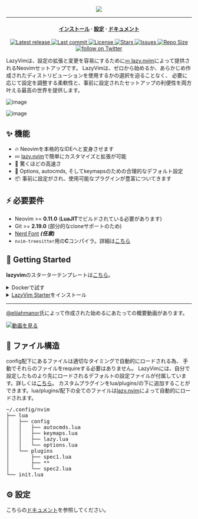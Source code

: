 <div align="center">
  <img src="https://user-images.githubusercontent.com/292349/213446185-2db63fd5-8c84-459c-9f04-e286382d6e80.png">
</div>

<hr>

<h4 align="center">
  <a href="https://lazyvim.github.io/installation">インストール</a>
  ·
  <a href="https://lazyvim.github.io/configuration">設定</a>
  ·
  <a href="https://lazyvim.github.io">ドキュメント</a>
</h4>

<div align="center"><p>
    <a href="https://github.com/LazyVim/LazyVim/releases/latest">
      <img alt="Latest release" src="https://img.shields.io/github/v/release/LazyVim/LazyVim?style=for-the-badge&logo=starship&color=C9CBFF&logoColor=D9E0EE&labelColor=302D41&include_prerelease&sort=semver" />
    </a>
    <a href="https://github.com/LazyVim/LazyVim/pulse">
      <img alt="Last commit" src="https://img.shields.io/github/last-commit/LazyVim/LazyVim?style=for-the-badge&logo=starship&color=8bd5ca&logoColor=D9E0EE&labelColor=302D41"/>
    </a>
    <a href="https://github.com/LazyVim/LazyVim/blob/main/LICENSE">
      <img alt="License" src="https://img.shields.io/github/license/LazyVim/LazyVim?style=for-the-badge&logo=starship&color=ee999f&logoColor=D9E0EE&labelColor=302D41" />
    </a>
    <a href="https://github.com/LazyVim/LazyVim/stargazers">
      <img alt="Stars" src="https://img.shields.io/github/stars/LazyVim/LazyVim?style=for-the-badge&logo=starship&color=c69ff5&logoColor=D9E0EE&labelColor=302D41" />
    </a>
    <a href="https://github.com/LazyVim/LazyVim/issues">
      <img alt="Issues" src="https://img.shields.io/github/issues/LazyVim/LazyVim?style=for-the-badge&logo=bilibili&color=F5E0DC&logoColor=D9E0EE&labelColor=302D41" />
    </a>
    <a href="https://github.com/LazyVim/LazyVim">
      <img alt="Repo Size" src="https://img.shields.io/github/repo-size/LazyVim/LazyVim?color=%23DDB6F2&label=SIZE&logo=codesandbox&style=for-the-badge&logoColor=D9E0EE&labelColor=302D41" />
    </a>
    <a href="https://twitter.com/intent/follow?screen_name=folke">
      <img alt="follow on Twitter" src="https://img.shields.io/twitter/follow/folke?style=for-the-badge&logo=twitter&color=8aadf3&logoColor=D9E0EE&labelColor=302D41" />
    </a>
</div>

LazyVimは、設定の拡張と変更を容易にするために[💤 lazy.nvim](https://github.com/folke/lazy.nvim)によって提供されるNeovimセットアップです。
LazyVimは、ゼロから始めるか、あらかじめ作成されたディストリビューションを使用するかの選択を迫ることなく、
必要に応じて設定を調整する柔軟性と、事前に設定されたセットアップの利便性を両方叶える最高の世界を提供します。

![image](https://user-images.githubusercontent.com/292349/211285846-0b7bb3bf-0462-4029-b64c-4ee1d037fc1c.png)

![image](https://user-images.githubusercontent.com/292349/213447056-92290767-ea16-430c-8727-ce994c93e9cc.png)

## ✨ 機能

- 🔥 Neovimを本格的なIDEへと変身させます
- 💤 [lazy.nvim](https://github.com/folke/lazy.nvim)で簡単にカスタマイズと拡張が可能
- 🚀 驚くほどの高速さ
- 🧹 Options, autocmds, そしてkeymapsのための合理的なデフォルト設定
- 📦 事前に設定がされ、使用可能なプラグインが豊富についてきます

## ⚡️ 必要要件

- Neovim >= **0.11.0** (**LuaJIT**でビルドされている必要があります)
- Git >= **2.19.0** (部分的なcloneサポートのため)
- [Nerd Font](https://www.nerdfonts.com/) **_(任意)_**
- `nvim-treesitter`用の**C**コンパイラ。詳細は[こちら](https://github.com/nvim-treesitter/nvim-treesitter#requirements)

## 🚀 Getting Started

**lazyvim**のスターターテンプレートは[こちら](https://github.com/lazyvim/starter)。

<details><summary>Dockerで試す</summary>

```sh
docker run -w /root -it --rm alpine:edge sh -uelic '
  apk add git lazygit fzf curl neovim ripgrep alpine-sdk --update
  git clone https://github.com/LazyVim/starter ~/.config/nvim
  cd ~/.config/nvim
  nvim
'
```

</details>

<details><summary><a href="https://github.com/LazyVim/starter">LazyVim Starter</a>をインストール</summary>

- 既存のNeovimファイルのバックアップを作成します。

  ```sh
  mv ~/.config/nvim ~/.config/nvim.bak
  mv ~/.local/share/nvim ~/.local/share/nvim.bak
  ```

- スターターをcloneします。

  ```sh
  git clone https://github.com/LazyVim/starter ~/.config/nvim
  ```

- 後ほど自分のリポジトリに加えられるように、`.git`フォルダを削除します。
  ```sh
  rm -rf ~/.config/nvim/.git
  ```

- Neovimを起動します!

  ```sh
  nvim
  ```

  **LazyVim**をカスタマイズするために、ファイルのコメントを参照してください。

</details>

---

[@elijahmanor](https://github.com/elijahmanor)氏によって作成された始めるにあたっての概要動画があります。

[![動画を見る](https://img.youtube.com/vi/N93cTbtLCIM/hqdefault.jpg)](https://www.youtube.com/watch?v=N93cTbtLCIM)

## 📂 ファイル構造

config配下にあるファイルは適切なタイミングで自動的にロードされる為、
手動でそれらのファイルをrequireする必要はありません。
LazyVimには、自分で設定したものより先にロードされるデフォルトの設定ファイルが付属しています。詳しくは[こちら](https://github.com/LazyVim/LazyVim/tree/main/lua/lazyvim/config)。
カスタムプラグインをlua/plugins/の下に追加することができます。lua/plugins/配下の全てのファイルは[lazy.nvim](https://github.com/folke/lazy.nvim)によって自動的にロードされます。

<pre>
~/.config/nvim
├── lua
│   ├── config
│   │   ├── autocmds.lua
│   │   ├── keymaps.lua
│   │   ├── lazy.lua
│   │   └── options.lua
│   └── plugins
│       ├── spec1.lua
│       ├── **
│       └── spec2.lua
└── init.lua
</pre>

## ⚙️ 設定

こちらの[ドキュメント](https://lazyvim.github.io)を参照してください。
